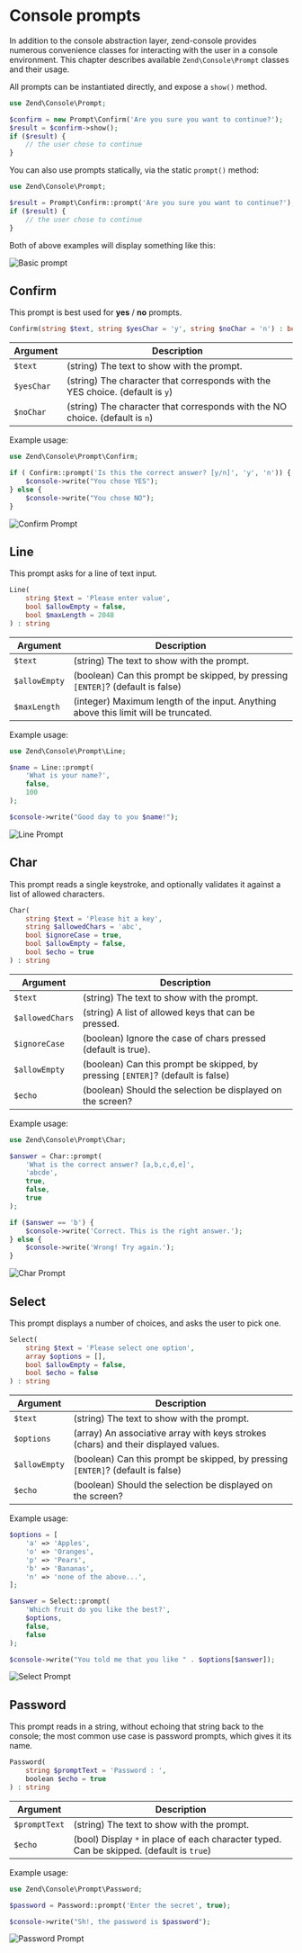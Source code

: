 # Console prompts

In addition to the console abstraction layer, zend-console provides numerous
convenience classes for interacting with the user in a console environment. This
chapter describes available `Zend\Console\Prompt` classes and their usage.

All prompts can be instantiated directly, and expose a `show()` method.

```php
use Zend\Console\Prompt;

$confirm = new Prompt\Confirm('Are you sure you want to continue?');
$result = $confirm->show();
if ($result) {
    // the user chose to continue
}
```

You can also use prompts statically, via the static `prompt()` method:

```php
use Zend\Console\Prompt;

$result = Prompt\Confirm::prompt('Are you sure you want to continue?');
if ($result) {
    // the user chose to continue
}
```

Both of above examples will display something like this:

![Basic prompt](images/zend.console.prompt.png)

## Confirm

This prompt is best used for **yes** / **no** prompts.

```php
Confirm(string $text, string $yesChar = 'y', string $noChar = 'n') : bool
```

Argument | Description
-------- | -----------
`$text` | (string) The text to show with the prompt.
`$yesChar` | (string) The character that corresponds with the YES choice. (default is `y`)
`$noChar` | (string) The character that corresponds with the NO choice. (default is `n`)

Example usage:

```php
use Zend\Console\Prompt\Confirm;

if ( Confirm::prompt('Is this the correct answer? [y/n]', 'y', 'n')) {
    $console->write("You chose YES");
} else {
    $console->write("You chose NO");
}
```

![Confirm Prompt](images/zend.console.prompt2.png)

## Line

This prompt asks for a line of text input.

```php
Line(
    string $text = 'Please enter value',
    bool $allowEmpty = false,
    bool $maxLength = 2048
) : string
```

Argument | Description
-------- | -----------
`$text` | (string) The text to show with the prompt.
`$allowEmpty` | (boolean) Can this prompt be skipped, by pressing `[ENTER]`?  (default is false)
`$maxLength` | (integer) Maximum length of the input. Anything above this limit will be truncated.

Example usage:

```php
use Zend\Console\Prompt\Line;

$name = Line::prompt(
    'What is your name?',
    false,
    100
);

$console->write("Good day to you $name!");
```

![Line Prompt](images/zend.console.prompt3.png)

## Char

This prompt reads a single keystroke, and optionally validates it against a list
of allowed characters.

```php
Char(
    string $text = 'Please hit a key',
    string $allowedChars = 'abc',
    bool $ignoreCase = true,
    bool $allowEmpty = false,
    bool $echo = true
) : string
```

Argument | Description
-------- | -----------
`$text` | (string) The text to show with the prompt.
`$allowedChars` | (string) A list of allowed keys that can be pressed.
`$ignoreCase` | (boolean) Ignore the case of chars pressed (default is true).
`$allowEmpty` | (boolean) Can this prompt be skipped, by pressing `[ENTER]`?  (default is false)
`$echo` | (boolean) Should the selection be displayed on the screen?

Example usage:

```php
use Zend\Console\Prompt\Char;

$answer = Char::prompt(
    'What is the correct answer? [a,b,c,d,e]',
    'abcde',
    true,
    false,
    true
);

if ($answer == 'b') {
    $console->write('Correct. This is the right answer.');
} else {
    $console->write('Wrong! Try again.');
}
```

![Char Prompt](images/zend.console.prompt4.png)

## Select

This prompt displays a number of choices, and asks the user to pick one.

```php
Select(
    string $text = 'Please select one option',
    array $options = [],
    bool $allowEmpty = false,
    bool $echo = false
) : string
```

Argument | Description
-------- | -----------
`$text` | (string) The text to show with the prompt.
`$options` | (array) An associative array with keys strokes (chars) and their displayed values.
`$allowEmpty` | (boolean) Can this prompt be skipped, by pressing `[ENTER]`?  (default is false)
`$echo` | (boolean) Should the selection be displayed on the screen?

Example usage:

```php
$options = [
    'a' => 'Apples',
    'o' => 'Oranges',
    'p' => 'Pears',
    'b' => 'Bananas',
    'n' => 'none of the above...',
];

$answer = Select::prompt(
    'Which fruit do you like the best?',
    $options,
    false,
    false
);

$console->write("You told me that you like " . $options[$answer]);
```

![Select Prompt](images/zend.console.prompt5.png)

## Password

This prompt reads in a string, without echoing that string back to the console;
the most common use case is password prompts, which gives it its name.

```php
Password(
    string $promptText = 'Password : ',
    boolean $echo = true
) : string
```

Argument | Description
-------- | -----------
`$promptText` | (string) The text to show with the prompt.
`$echo` | (bool) Display `*` in place of each character typed. Can be skipped.  (default is `true`)

Example usage:

```php
use Zend\Console\Prompt\Password;

$password = Password::prompt('Enter the secret', true);

$console->write("Sh!, the password is $password");
```

![Password Prompt](images/zend.console.prompt6.png)
